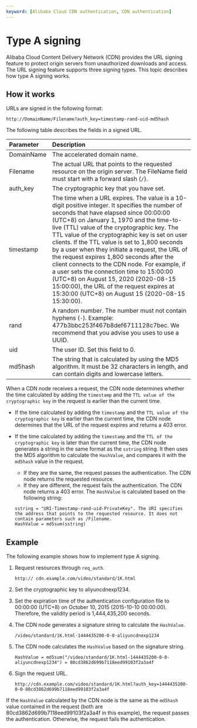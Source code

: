 ```yaml
---
keyword: [Alibaba Cloud CDN authentication, CDN authentication]
---
```


# Type A signing

Alibaba Cloud Content Delivery Network \(CDN\) provides the URL signing feature to protect origin servers from unauthorized downloads and access. The URL signing feature supports three signing types. This topic describes how type A signing works.

## How it works

URLs are signed in the following format:

```
http://DomainName/Filename?auth_key=timestamp-rand-uid-md5hash
```

The following table describes the fields in a signed URL.

|Parameter|Description|
|:--------|:----------|
|DomainName|The accelerated domain name.|
|Filename|The actual URL that points to the requested resource on the origin server. The FileName field must start with a forward slash \(`/`\).|
|auth\_key|The cryptographic key that you have set.|
|timestamp|The time when a URL expires. The value is a 10-digit positive integer. It specifies the number of seconds that have elapsed since 00:00:00 \(UTC+8\) on January 1, 1970 and the time-to-live \(TTL\) value of the cryptographic key. The TTL value of the cryptographic key is set on user clients. If the TTL value is set to 1,800 seconds by a user when they initiate a request, the URL of the request expires 1,800 seconds after the client connects to the CDN node. For example, if a user sets the connection time to 15:00:00 \(UTC+8\) on August 15, 2020 \(2020-08-15 15:00:00\), the URL of the request expires at 15:30:00 \(UTC+8\) on August 15 \(2020-08-15 15:30:00\). |
|rand|A random number. The number must not contain hyphens \(`-`\). Example: 477b3bbc253f467b8def6711128c7bec. We recommend that you advise you uses to use a UUID.|
|uid|The user ID. Set this field to 0.|
|md5hash|The string that is calculated by using the MD5 algorithm. It must be 32 characters in length, and can contain digits and lowercase letters.|

When a CDN node receives a request, the CDN node determines whether the time calculated by adding the `timestamp` and the `TTL value of the cryptographic key` in the request is earlier than the current time.

-   If the time calculated by adding the `timestamp` and the `TTL value of the cryptographic key` is earlier than the current time, the CDN node determines that the URL of the request expires and returns a 403 error.
-   If the time calculated by adding the `timestamp` and the `TTL of the cryptographic key` is later than the current time, the CDN node generates a string in the same format as the `sstring` string. It then uses the MD5 algorithm to calculate the `HashValue`, and compares it with the `md5hash` value in the request.

    -   If they are the same, the request passes the authentication. The CDN node returns the requested resource.
    -   If they are different, the request fails the authentication. The CDN node returns a 403 error.
    The `HashValue` is calculated based on the following string:

    ```
    sstring = "URI-Timestamp-rand-uid-PrivateKey". The URI specifies the address that points to the requested resource. It does not contain parameters such as /Filename.
    HashValue = md5sum(sstring)
    ```


## Example

The following example shows how to implement type A signing.

1.  Request resources through `req_auth`.

    ```
    http:// cdn.example.com/video/standard/1K.html
    ```

2.  Set the cryptographic key to aliyuncdnexp1234.
3.  Set the expiration time of the authentication configuration file to 00:00:00 \(UTC+8\) on October 10, 2015 \(2015-10-10 00:00:00\). Therefore, the validity period is 1,444,435,200 seconds.
4.  The CDN node generates a signature string to calculate the `HashValue`.

    ```
    /video/standard/1K.html-1444435200-0-0-aliyuncdnexp1234
    ```

5.  The CDN node calculates the `HashValue` based on the signature string.

    ```
    HashValue = md5sum("/video/standard/1K.html-1444435200-0-0-aliyuncdnexp1234") = 80cd3862d699b7118eed99103f2a3a4f
    ```

6.  Sign the request URL.

    ```
    http://cdn.example.com/video/standard/1K.html?auth_key=1444435200-0-0-80cd3862d699b7118eed99103f2a3a4f
    ```


If the `HashValue` calculated by the CDN node is the same as the `md5hash` value contained in the request \(both are 80cd3862d699b7118eed99103f2a3a4f in this example\), the request passes the authentication. Otherwise, the request fails the authentication.

